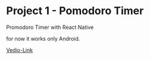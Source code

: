 # Project 1 - Pomodoro Timer

Promodoro Timer with React Native 

for now it works only Android.

[Vedio-Link](https://www.youtube.com/watch?v=xf9oUebV_sY&t)
